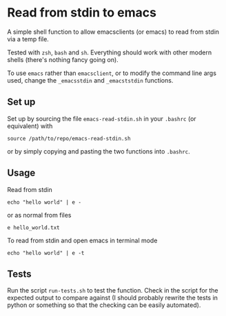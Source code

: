 

Read from stdin to emacs
=========

A simple shell function to allow emacsclients (or emacs) to read from stdin via a temp file.

Tested with `zsh`, `bash` and `sh`. Everything should work with other modern shells (there's nothing fancy going on).

To use `emacs` rather than `emacsclient`, or to modify the command line args used, change the `_emacsstdin` and `_emacststdin` functions.


Set up
----

Set up by sourcing the file `emacs-read-stdin.sh` in your `.bashrc` (or equivalent) with

    source /path/to/repo/emacs-read-stdin.sh

or by simply copying and pasting the two functions into `.bashrc`.

Usage
----

Read from stdin

    echo "hello world" | e -

or as normal from files

    e hello_world.txt

To read from stdin and open emacs in terminal mode

    echo "hello world" | e -t

Tests
------

Run the script `run-tests.sh` to test the function. Check in the script for the expected output to compare against (I should probably rewrite the tests in python or something so that the checking can be easily automated).
